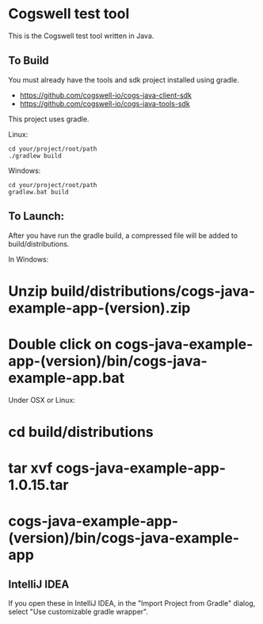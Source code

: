 # Cogswell test tool
This is the Cogswell test tool written in Java.

## To Build
You must already have the tools and sdk project installed using gradle.
* https://github.com/cogswell-io/cogs-java-client-sdk
* https://github.com/cogswell-io/cogs-java-tools-sdk

This project uses gradle.

Linux:
```
cd your/project/root/path
./gradlew build
```

Windows:
```
cd your/project/root/path
gradlew.bat build
```

## To Launch:

After you have run the gradle build, a compressed file will be added to build/distributions.

In Windows:
# Unzip build/distributions/cogs-java-example-app-(version).zip
# Double click on cogs-java-example-app-(version)/bin/cogs-java-example-app.bat

Under OSX or Linux: 
# cd build/distributions
# tar xvf cogs-java-example-app-1.0.15.tar
# cogs-java-example-app-(version)/bin/cogs-java-example-app

## IntelliJ IDEA

If you open these in IntelliJ IDEA, in the "Import Project from Gradle" dialog, select "Use customizable gradle wrapper".
